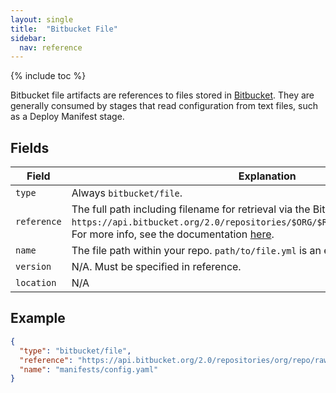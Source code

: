 ```yaml
---
layout: single
title:  "Bitbucket File"
sidebar:
  nav: reference
---
```


{% include toc %}

Bitbucket file artifacts are references to files stored in
[Bitbucket](https://bitbucket.org). They are generally consumed
by stages that read configuration from text files, such as a Deploy Manifest
stage.

## Fields

| Field | Explanation |
|-|-----------|
| `type` | Always `bitbucket/file`. |
| `reference` |  The full path including filename for retrieval via the Bitbucket API. `https://api.bitbucket.org/2.0/repositories/$ORG/$REPO/src/$VERSION/$FILEPATH`. For more info, see the documentation [here](https://confluence.atlassian.com/bitbucket/src-resources-296095214.html).
| `name` | The file path within your repo. `path/to/file.yml` is an example. |
| `version` | N/A. Must be specified in reference.|
| `location` | N/A |

## Example

```json
{
  "type": "bitbucket/file",
  "reference": "https://api.bitbucket.org/2.0/repositories/org/repo/raw/master/manifests/config.yaml",
  "name": "manifests/config.yaml"
}
```
